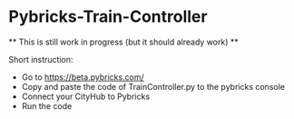 # Pybricks-Train-Controller

** This is still work in progress (but it should already work) **

Short instruction: 
- Go to https://beta.pybricks.com/
- Copy and paste the code of TrainController.py to the pybricks console
- Connect your CityHub to Pybricks
- Run the code

